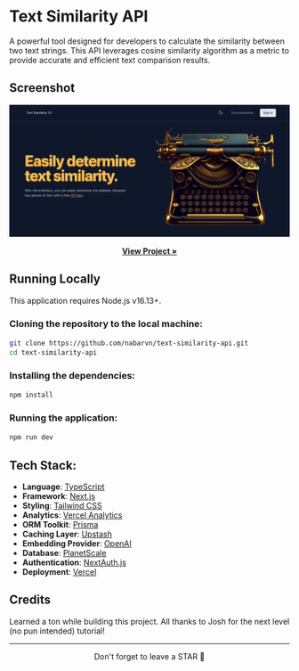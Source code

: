 # Text Similarity API

A powerful tool designed for developers to calculate the similarity between two text strings. This API leverages cosine similarity algorithm as a metric to provide accurate and efficient text comparison results.



## Screenshot

<img src="./screenshot.png">

<p align="center">
  <a href="https://text-similarity-api.nabarun.app"><strong>View Project »</strong></a>
</p>



## Running Locally

This application requires Node.js v16.13+.

### Cloning the repository to the local machine:
```bash
git clone https://github.com/nabarvn/text-similarity-api.git
cd text-similarity-api
```

### Installing the dependencies:
```bash
npm install
```

### Running the application:
```bash
npm run dev
```



## Tech Stack:

- **Language**: [TypeScript](https://www.typescriptlang.org)
- **Framework**: [Next.js](https://nextjs.org)
- **Styling**: [Tailwind CSS](https://tailwindcss.com)
- **Analytics**: [Vercel Analytics](https://vercel.com/analytics)
- **ORM Toolkit**: [Prisma](https://www.prisma.io/docs/concepts/overview/what-is-prisma)
- **Caching Layer**: [Upstash](https://docs.upstash.com/redis)
- **Embedding Provider**: [OpenAI](https://platform.openai.com/docs/guides/embeddings/what-are-embeddings)
- **Database**: [PlanetScale](https://planetscale.com/docs/concepts/what-is-planetscale)
- **Authentication**: [NextAuth.js](https://next-auth.js.org/getting-started/introduction)
- **Deployment**: [Vercel](https://vercel.com)



## Credits

Learned a ton while building this project. All thanks to Josh for the next level (no pun intended) tutorial!

<hr />

<div align="center">Don't forget to leave a STAR 🌟</div>
